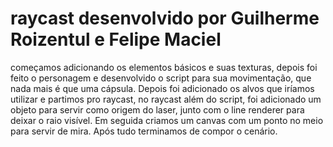 # raycast desenvolvido por Guilherme Roizentul e Felipe Maciel 

começamos adicionando os elementos básicos e suas texturas, depois foi feito o personagem e desenvolvido o script para sua movimentação, que nada mais é que uma cápsula. Depois foi adicionado os alvos que iríamos utilizar e partimos pro raycast, no raycast além do script, foi adicionado um objeto para servir como origem do laser, junto com o line renderer para deixar o raio visível. Em seguida criamos um canvas com um ponto no meio para servir de mira. Após tudo terminamos de compor o cenário. 
